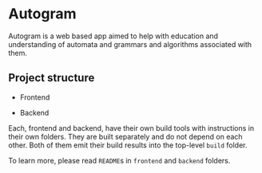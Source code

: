 # Autogram

Autogram is a web based app aimed to help with education and understanding of automata and grammars
and algorithms associated with them.

## Project structure

- Frontend

- Backend


Each, frontend and backend, have their own build tools with instructions in their own folders.
They are built separately and do not depend on each other. Both of them emit their build results
into the top-level `build` folder.

To learn more, please read `README`s in `frontend` and `backend` folders.
